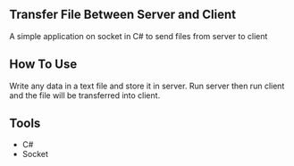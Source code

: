 ## Transfer File Between Server and Client
A simple application on socket in C# to send files from server to client

## How To Use
Write any data in a text file and store it in server. Run server then run client and the file will be transferred into client.

## Tools
- C#
- Socket